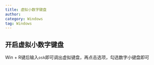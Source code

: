 ```yaml
---
title: 虚拟小数字键盘
author:
category: Windows
tag: Windows
---
```


## 开启虚拟小数字键盘

Win + R键后输入`osk`即可调出虚拟键盘，再点击选项，勾选数字小键盘即可

